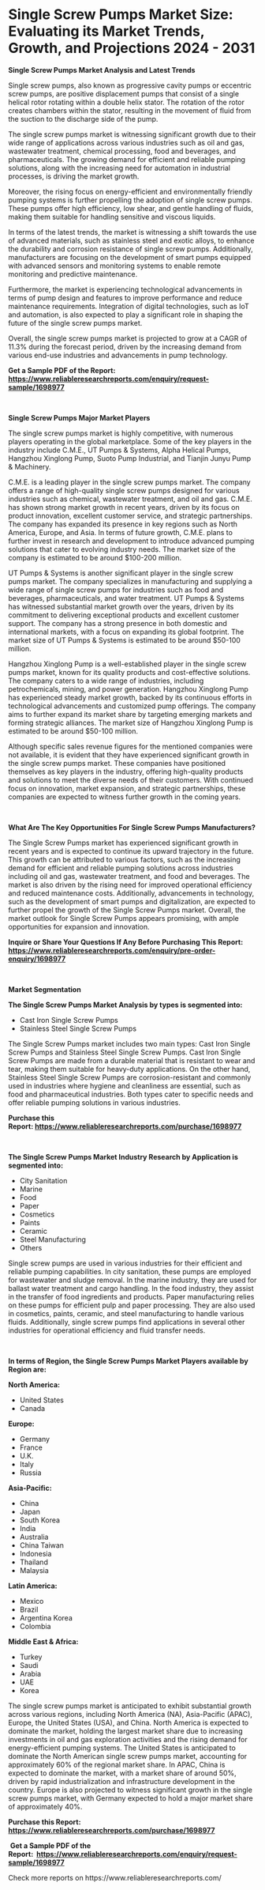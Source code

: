 <p><h1>Single Screw Pumps Market Size: Evaluating its Market Trends, Growth, and Projections 2024 - 2031</h1></p><p><strong>Single Screw Pumps Market Analysis and Latest Trends</strong></p>
<p><p>Single screw pumps, also known as progressive cavity pumps or eccentric screw pumps, are positive displacement pumps that consist of a single helical rotor rotating within a double helix stator. The rotation of the rotor creates chambers within the stator, resulting in the movement of fluid from the suction to the discharge side of the pump.</p><p>The single screw pumps market is witnessing significant growth due to their wide range of applications across various industries such as oil and gas, wastewater treatment, chemical processing, food and beverages, and pharmaceuticals. The growing demand for efficient and reliable pumping solutions, along with the increasing need for automation in industrial processes, is driving the market growth.</p><p>Moreover, the rising focus on energy-efficient and environmentally friendly pumping systems is further propelling the adoption of single screw pumps. These pumps offer high efficiency, low shear, and gentle handling of fluids, making them suitable for handling sensitive and viscous liquids.</p><p>In terms of the latest trends, the market is witnessing a shift towards the use of advanced materials, such as stainless steel and exotic alloys, to enhance the durability and corrosion resistance of single screw pumps. Additionally, manufacturers are focusing on the development of smart pumps equipped with advanced sensors and monitoring systems to enable remote monitoring and predictive maintenance.</p><p>Furthermore, the market is experiencing technological advancements in terms of pump design and features to improve performance and reduce maintenance requirements. Integration of digital technologies, such as IoT and automation, is also expected to play a significant role in shaping the future of the single screw pumps market.</p><p>Overall, the single screw pumps market is projected to grow at a CAGR of 11.3% during the forecast period, driven by the increasing demand from various end-use industries and advancements in pump technology.</p></p>
<p><strong>Get a Sample PDF of the Report:&nbsp; <a href="https://www.reliableresearchreports.com/enquiry/request-sample/1698977">https://www.reliableresearchreports.com/enquiry/request-sample/1698977</a></strong></p>
<p>&nbsp;</p>
<p><strong>Single Screw Pumps Major Market Players</strong></p>
<p><p>The single screw pumps market is highly competitive, with numerous players operating in the global marketplace. Some of the key players in the industry include C.M.E., UT Pumps & Systems, Alpha Helical Pumps, Hangzhou Xinglong Pump, Suoto Pump Industrial, and Tianjin Junyu Pump & Machinery.</p><p>C.M.E. is a leading player in the single screw pumps market. The company offers a range of high-quality single screw pumps designed for various industries such as chemical, wastewater treatment, and oil and gas. C.M.E. has shown strong market growth in recent years, driven by its focus on product innovation, excellent customer service, and strategic partnerships. The company has expanded its presence in key regions such as North America, Europe, and Asia. In terms of future growth, C.M.E. plans to further invest in research and development to introduce advanced pumping solutions that cater to evolving industry needs. The market size of the company is estimated to be around $100-200 million.</p><p>UT Pumps & Systems is another significant player in the single screw pumps market. The company specializes in manufacturing and supplying a wide range of single screw pumps for industries such as food and beverages, pharmaceuticals, and water treatment. UT Pumps & Systems has witnessed substantial market growth over the years, driven by its commitment to delivering exceptional products and excellent customer support. The company has a strong presence in both domestic and international markets, with a focus on expanding its global footprint. The market size of UT Pumps & Systems is estimated to be around $50-100 million.</p><p>Hangzhou Xinglong Pump is a well-established player in the single screw pumps market, known for its quality products and cost-effective solutions. The company caters to a wide range of industries, including petrochemicals, mining, and power generation. Hangzhou Xinglong Pump has experienced steady market growth, backed by its continuous efforts in technological advancements and customized pump offerings. The company aims to further expand its market share by targeting emerging markets and forming strategic alliances. The market size of Hangzhou Xinglong Pump is estimated to be around $50-100 million.</p><p>Although specific sales revenue figures for the mentioned companies were not available, it is evident that they have experienced significant growth in the single screw pumps market. These companies have positioned themselves as key players in the industry, offering high-quality products and solutions to meet the diverse needs of their customers. With continued focus on innovation, market expansion, and strategic partnerships, these companies are expected to witness further growth in the coming years.</p></p>
<p>&nbsp;</p>
<p><strong>What Are The Key Opportunities For Single Screw Pumps Manufacturers?</strong></p>
<p><p>The Single Screw Pumps market has experienced significant growth in recent years and is expected to continue its upward trajectory in the future. This growth can be attributed to various factors, such as the increasing demand for efficient and reliable pumping solutions across industries including oil and gas, wastewater treatment, and food and beverages. The market is also driven by the rising need for improved operational efficiency and reduced maintenance costs. Additionally, advancements in technology, such as the development of smart pumps and digitalization, are expected to further propel the growth of the Single Screw Pumps market. Overall, the market outlook for Single Screw Pumps appears promising, with ample opportunities for expansion and innovation.</p></p>
<p><strong>Inquire or Share Your Questions If Any Before Purchasing This Report: <a href="https://www.reliableresearchreports.com/enquiry/pre-order-enquiry/1698977">https://www.reliableresearchreports.com/enquiry/pre-order-enquiry/1698977</a></strong></p>
<p>&nbsp;</p>
<p><strong>Market Segmentation</strong></p>
<p><strong>The Single Screw Pumps Market Analysis by types is segmented into:</strong></p>
<p><ul><li>Cast Iron Single Screw Pumps</li><li>Stainless Steel Single Screw Pumps</li></ul></p>
<p><p>The Single Screw Pumps market includes two main types: Cast Iron Single Screw Pumps and Stainless Steel Single Screw Pumps. Cast Iron Single Screw Pumps are made from a durable material that is resistant to wear and tear, making them suitable for heavy-duty applications. On the other hand, Stainless Steel Single Screw Pumps are corrosion-resistant and commonly used in industries where hygiene and cleanliness are essential, such as food and pharmaceutical industries. Both types cater to specific needs and offer reliable pumping solutions in various industries.</p></p>
<p><strong>Purchase this Report:&nbsp;<a href="https://www.reliableresearchreports.com/purchase/1698977">https://www.reliableresearchreports.com/purchase/1698977</a></strong></p>
<p>&nbsp;</p>
<p><strong>The Single Screw Pumps Market Industry Research by Application is segmented into:</strong></p>
<p><ul><li>City Sanitation</li><li>Marine</li><li>Food</li><li>Paper</li><li>Cosmetics</li><li>Paints</li><li>Ceramic</li><li>Steel Manufacturing</li><li>Others</li></ul></p>
<p><p>Single screw pumps are used in various industries for their efficient and reliable pumping capabilities. In city sanitation, these pumps are employed for wastewater and sludge removal. In the marine industry, they are used for ballast water treatment and cargo handling. In the food industry, they assist in the transfer of food ingredients and products. Paper manufacturing relies on these pumps for efficient pulp and paper processing. They are also used in cosmetics, paints, ceramic, and steel manufacturing to handle various fluids. Additionally, single screw pumps find applications in several other industries for operational efficiency and fluid transfer needs.</p></p>
<p>&nbsp;</p>
<p><strong>In terms of Region, the Single Screw Pumps Market Players available by Region are:</strong></p>
<p>
    <p> <strong> North America: </strong>
        <ul>
            <li>United States</li>
            <li>Canada</li>
        </ul>
        </p> 
    <p> <strong> Europe: </strong>
        <ul>
            <li>Germany</li>
            <li>France</li>
            <li>U.K.</li>
            <li>Italy</li>
            <li>Russia</li>
        </ul>
        </p> 
    <p> <strong> Asia-Pacific: </strong>
        <ul>
            <li>China</li>
            <li>Japan</li>
            <li>South Korea</li>
            <li>India</li>
            <li>Australia</li>
            <li>China Taiwan</li>
            <li>Indonesia</li>
            <li>Thailand</li>
            <li>Malaysia</li>
        </ul>
        </p> 
    <p> <strong> Latin America: </strong>
        <ul>
            <li>Mexico</li>
            <li>Brazil</li>
            <li>Argentina Korea</li>
            <li>Colombia</li>
        </ul>
        </p> 
    <p> <strong> Middle East & Africa: </strong>
        <ul>
            <li>Turkey</li>
            <li>Saudi</li>
            <li>Arabia</li>
            <li>UAE</li>
            <li>Korea</li>
        </ul>
    </p>
    </p>
<p><p>The single screw pumps market is anticipated to exhibit substantial growth across various regions, including North America (NA), Asia-Pacific (APAC), Europe, the United States (USA), and China. North America is expected to dominate the market, holding the largest market share due to increasing investments in oil and gas exploration activities and the rising demand for energy-efficient pumping systems. The United States is anticipated to dominate the North American single screw pumps market, accounting for approximately 60% of the regional market share. In APAC, China is expected to dominate the market, with a market share of around 50%, driven by rapid industrialization and infrastructure development in the country. Europe is also projected to witness significant growth in the single screw pumps market, with Germany expected to hold a major market share of approximately 40%.</p></p>
<p><strong>Purchase this Report: <a href="https://www.reliableresearchreports.com/purchase/1698977">https://www.reliableresearchreports.com/purchase/1698977</a></strong></p>
<p>&nbsp;<strong>Get a Sample PDF of the Report:&nbsp;&nbsp;<a href="https://www.reliableresearchreports.com/enquiry/request-sample/1698977">https://www.reliableresearchreports.com/enquiry/request-sample/1698977</a></strong></p>
<p><strong></strong></p>
<p>Check more reports on https://www.reliableresearchreports.com/</p>